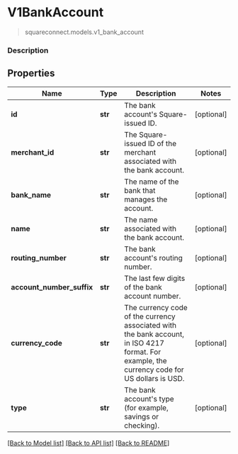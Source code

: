# V1BankAccount
> squareconnect.models.v1_bank_account

### Description

## Properties
Name | Type | Description | Notes
------------ | ------------- | ------------- | -------------
**id** | **str** | The bank account&#39;s Square-issued ID. | [optional]
**merchant_id** | **str** | The Square-issued ID of the merchant associated with the bank account. | [optional]
**bank_name** | **str** | The name of the bank that manages the account. | [optional]
**name** | **str** | The name associated with the bank account. | [optional]
**routing_number** | **str** | The bank account&#39;s routing number. | [optional]
**account_number_suffix** | **str** | The last few digits of the bank account number. | [optional]
**currency_code** | **str** | The currency code of the currency associated with the bank account, in ISO 4217 format. For example, the currency code for US dollars is USD. | [optional]
**type** | **str** | The bank account&#39;s type (for example, savings or checking). | [optional]

[[Back to Model list]](../README.md#documentation-for-models) [[Back to API list]](../README.md#documentation-for-api-endpoints) [[Back to README]](../README.md)


